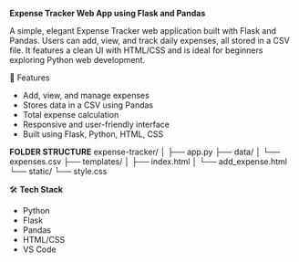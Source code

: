 **Expense Tracker Web App using Flask and Pandas**

A simple, elegant Expense Tracker web application built with Flask and Pandas. Users can add, view, and track daily expenses, all stored in a CSV file. It features a clean UI with HTML/CSS and is ideal for beginners exploring Python web development.

🚀 Features
- Add, view, and manage expenses
- Stores data in a CSV using Pandas
- Total expense calculation
- Responsive and user-friendly interface
- Built using Flask, Python, HTML, CSS

 **FOLDER STRUCTURE**
 expense-tracker/
│
├── app.py
├── data/
│   └── expenses.csv
├── templates/
│   ├── index.html
│   └── add_expense.html
└── static/
    └── style.css

🛠️ **Tech Stack**
- Python
- Flask
- Pandas
- HTML/CSS
- VS Code
